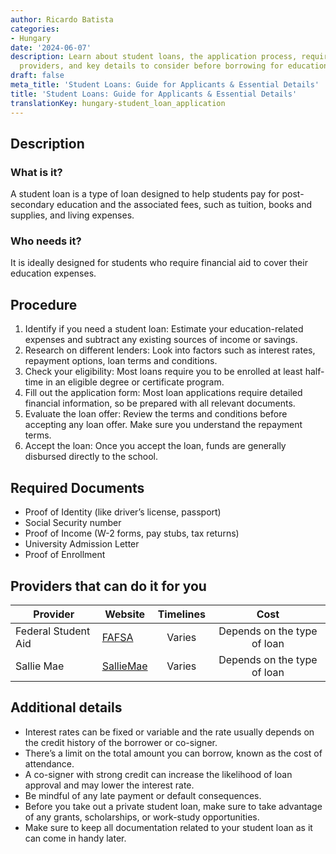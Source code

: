 ```yaml
---
author: Ricardo Batista
categories:
- Hungary
date: '2024-06-07'
description: Learn about student loans, the application process, required documents,
  providers, and key details to consider before borrowing for education expenses.
draft: false
meta_title: 'Student Loans: Guide for Applicants & Essential Details'
title: 'Student Loans: Guide for Applicants & Essential Details'
translationKey: hungary-student_loan_application
---
```



## Description
### What is it?
A student loan is a type of loan designed to help students pay for post-secondary education and the associated fees, such as tuition, books and supplies, and living expenses. 

### Who needs it?
It is ideally designed for students who require financial aid to cover their education expenses.

## Procedure
1. Identify if you need a student loan: Estimate your education-related expenses and subtract any existing sources of income or savings.
2. Research on different lenders: Look into factors such as interest rates, repayment options, loan terms and conditions.
3. Check your eligibility: Most loans require you to be enrolled at least half-time in an eligible degree or certificate program.
4. Fill out the application form: Most loan applications require detailed financial information, so be prepared with all relevant documents.
5. Evaluate the loan offer: Review the terms and conditions before accepting any loan offer. Make sure you understand the repayment terms.
6. Accept the loan: Once you accept the loan, funds are generally disbursed directly to the school.

## Required Documents
- Proof of Identity (like driver’s license, passport)
- Social Security number
- Proof of Income (W-2 forms, pay stubs, tax returns)
- University Admission Letter
- Proof of Enrollment

## Providers that can do it for you

| Provider        |     Website     |     Timelines    |       Cost      |
| --------------- | --------------- |  :-------------: | :-------------: |
| Federal Student Aid     |  [FAFSA](https://studentaid.gov/)       |      Varies      |        Depends on the type of loan       |
| Sallie Mae      |  [SallieMae](https://www.salliemae.com/)       |      Varies      |        Depends on the type of loan       |

## Additional details
- Interest rates can be fixed or variable and the rate usually depends on the credit history of the borrower or co-signer.
- There’s a limit on the total amount you can borrow, known as the cost of attendance.
- A co-signer with strong credit can increase the likelihood of loan approval and may lower the interest rate.
- Be mindful of any late payment or default consequences.
- Before you take out a private student loan, make sure to take advantage of any grants, scholarships, or work-study opportunities.
- Make sure to keep all documentation related to your student loan as it can come in handy later.